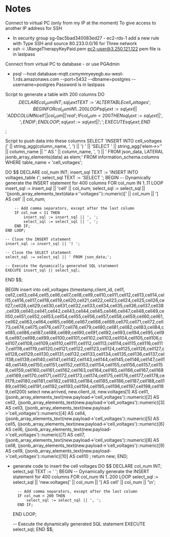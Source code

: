 # Notes
Connect to virtual PC (only from my IP at the moment)
To give access to another IP address for SSH
+ In security group sg-0ac5bad340083ed27 - ec2-rds-1 add a new rule with Type SSH and source 80.233.0.0/16 for Three network
+  ssh -i .\RangeTherapyKeyPaid.pem ec2-user@3.250.121.122
pem file is in lastpass

Connect from virtual PC to database - or use PGAdmin
+  psql --host database-mqtt.cxmymmyeyegb.eu-west-1.rds.amazonaws.com --port=5432 --dbname=postgres --username=postgres
Password is in lastpass

Script to generate a table with 200 columns
DO $$
DECLARE
    col_num INT;
    sql_text TEXT := 'ALTER TABLE cell_voltages ';
BEGIN
    FOR col_num IN 1..200 LOOP
        sql_text := sql_text || 'ADD COLUMN cell' || col_num || ' real';
        IF col_num < 200 THEN
            sql_text := sql_text || ', ';
        END IF;
    END LOOP;
    sql_text := sql_text || ';';
    EXECUTE sql_text;
END $$;

Script to push data into these columns
SELECT
    'INSERT INTO cell_voltages (' ||
    string_agg(column_name, ', ') || ') ' || 
    'SELECT ' || string_agg('elem->>\'' || column_name || '\' AS ' || column_name, ', ') ||
    ' FROM json_data, LATERAL jsonb_array_elements(data) as elem;'
FROM information_schema.columns
WHERE table_name = 'cell_voltages';

DO $$
DECLARE
    col_num INT;
    insert_sql TEXT := 'INSERT INTO voltages_table (';
    select_sql TEXT := 'SELECT ';
BEGIN
    -- Dynamically generate the INSERT statement for 400 columns
    FOR col_num IN 1..11 LOOP
        insert_sql := insert_sql || 'cell' || col_num;
        select_sql := select_sql || '(jsonb_array_elements_text(data->''voltages'')::numeric)[' || col_num || '] AS cell' || col_num;
        
        -- Add comma separators, except after the last column
        IF col_num < 11 THEN
            insert_sql := insert_sql || ', ';
            select_sql := select_sql || ', ';
        END IF;
    END LOOP;
    
    -- Close the INSERT statement
    insert_sql := insert_sql || ') ';
    
    -- Close the SELECT statement
    select_sql := select_sql || ' FROM json_data;';
    
    -- Execute the dynamically generated SQL statement
    EXECUTE insert_sql || select_sql;
END $$;


BEGIN
insert into cell_voltages (timestamp,client_id, cell1, cell2,cell3,cell4,cell5,cell6,cell7,cell8,cell9,cell10,cell11,cell12,cell13,cell14,cell15,cell16,cell17,cell18,cell19,cell20,cell21,cell22,cell23,cell24,cell25,cell26,cell27,cell28,cell29,cell30,cell31,cell32,cell33,cell34,cell35,cell36,cell37,cell38,cell39,cell40,cell41,cell42,cell43,cell44,cell45,cell46,cell47,cell48,cell49,cell50,cell51,cell52,cell53,cell54,cell55,cell56,cell57,cell58,cell59,cell60,cell61,cell62,cell63,cell64,cell65,cell66,cell67,cell68,cell69,cell70,cell71,cell72,cell73,cell74,cell75,cell76,cell77,cell78,cell79,cell80,cell81,cell82,cell83,cell84,cell85,cell86,cell87,cell88,cell89,cell90,cell91,cell92,cell93,cell94,cell95,cell96,cell97,cell98,cell99,cell100,cell101,cell102,cell103,cell104,cell105,cell106,cell107,cell108,cell109,cell110,cell111,cell112,cell113,cell114,cell115,cell116,cell117,cell118,cell119,cell120,cell121,cell122,cell123,cell124,cell125,cell126,cell127,cell128,cell129,cell130,cell131,cell132,cell133,cell134,cell135,cell136,cell137,cell138,cell139,cell140,cell141,cell142,cell143,cell144,cell145,cell146,cell147,cell148,cell149,cell150,cell151,cell152,cell153,cell154,cell155,cell156,cell157,cell158,cell159,cell160,cell161,cell162,cell163,cell164,cell165,cell166,cell167,cell168,cell169,cell170,cell171,cell172,cell173,cell174,cell175,cell176,cell177,cell178,cell179,cell180,cell181,cell182,cell183,cell184,cell185,cell186,cell187,cell188,cell189,cell190,cell191,cell192,cell193,cell194,cell195,cell196,cell197,cell198,cell199,cell200)
select new.arrived, new.client_id, 
	new.voltages[1] AS cell1, 
	(jsonb_array_elements_text(new.payload->'cell_voltages')::numeric)[2] AS cell2, 
	(jsonb_array_elements_text(new.payload->'cell_voltages')::numeric)[3] AS cell3, 
	(jsonb_array_elements_text(new.payload->'cell_voltages')::numeric)[4] AS cell4, 
	(jsonb_array_elements_text(new.payload->'cell_voltages')::numeric)[5] AS cell5, 
	(jsonb_array_elements_text(new.payload->'cell_voltages')::numeric)[6] AS cell6, 
	(jsonb_array_elements_text(new.payload->'cell_voltages')::numeric)[7] AS cell7, 
	(jsonb_array_elements_text(new.payload->'cell_voltages')::numeric)[8] AS cell8, 
	(jsonb_array_elements_text(new.payload->'cell_voltages')::numeric)[9] AS cell9, 
	(jsonb_array_elements_text(new.payload->'cell_voltages')::numeric)[10] AS cell10 
	;
return new;
END;

+ generate code to insert the cell voltages
DO $$
DECLARE
    col_num INT;
    select_sql TEXT := ' ';
BEGIN
    -- Dynamically generate the INSERT statement for 400 columns
    FOR col_num IN 1..200 LOOP
        select_sql := select_sql || 'new.voltages[' || col_num || '] AS cell' || col_num || '\n';
        
        -- Add comma separators, except after the last column
        IF col_num < 200 THEN
            select_sql := select_sql || ', ';
        END IF;
    END LOOP;
    
    
    -- Execute the dynamically generated SQL statement
    EXECUTE select_sql;
END $$;
